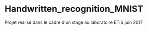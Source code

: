 # Handwritten_recognition_MNIST

Projet realisé dans le cadre d'un stage au laboratoire ETIS juin 2017
